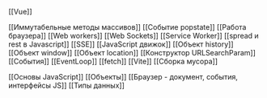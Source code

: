[[Vue]]


[[Иммутабельные методы массивов]]
[[Событие popstate]]
[[Работа браузера]]
[[Web workers]]
[[Web Sockets]]
[[Service Worker]]
[[spread и rest в Javascript]]
[[SSE]]
[[JavaScript движок]]
[[Объект history]]
[[Объект window]]
[[Объект location]]
[[Конструктор URLSearchParam]]
[[События]] 
[[EventLoop]]
[[fetch]]
[[Vite]]
[[Сборка мусора]]

[[Основы JavaScript]]
[[Объекты]]
[[Браузер - документ, события, интерфейсы JS]]
[[Типы данных]]
